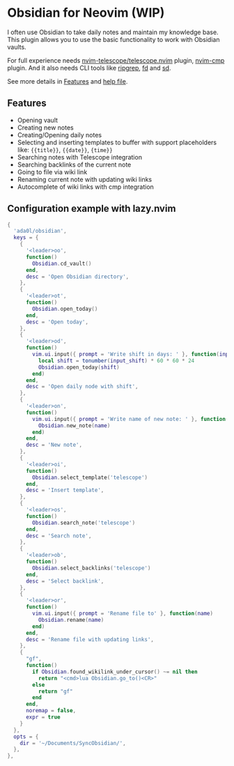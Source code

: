 # Obsidian for Neovim (WIP)

I often use Obsidian to take daily notes and maintain my knowledge base. This plugin allows you to use the basic functionality to work with Obsidian vaults.

For full experience needs [nvim-telescope/telescope.nvim](https://github.com/nvim-telescope/telescope.nvim) plugin, [nvim-cmp](https://github.com/hrsh7th/nvim-cmp) plugin. And it also needs CLI tools like [ripgrep](https://github.com/BurntSushi/ripgrep), [fd](https://github.com/sharkdp/fd) and [sd](https://github.com/chmln/sd).

See more details in [Features](#features) and [help file](doc/obsidian.txt).

## Features

- Opening vault
- Creating new notes
- Creating/Opening daily notes
- Selecting and inserting templates to buffer with support placeholders like: `{{title}}`, `{{date}}`, `{time}}`
- Searching notes with Telescope integration
- Searching backlinks of the current note
- Going to file via wiki link
- Renaming current note with updating wiki links
- Autocomplete of wiki links with cmp integration

## Configuration example with lazy.nvim

```lua
{
  'ada0l/obsidian',
  keys = {
    {
      '<leader>oo',
      function()
        Obsidian.cd_vault()
      end,
      desc = 'Open Obsidian directory',
    },
    {
      '<leader>ot',
      function()
        Obsidian.open_today()
      end,
      desc = 'Open today',
    },
    {
      '<leader>od',
      function()
        vim.ui.input({ prompt = 'Write shift in days: ' }, function(input_shift)
          local shift = tonumber(input_shift) * 60 * 60 * 24
          Obsidian.open_today(shift)
        end)
      end,
      desc = 'Open daily node with shift',
    },
    {
      '<leader>on',
      function()
        vim.ui.input({ prompt = 'Write name of new note: ' }, function(name)
          Obsidian.new_note(name)
        end)
      end,
      desc = 'New note',
    },
    {
      '<leader>oi',
      function()
        Obsidian.select_template('telescope')
      end,
      desc = 'Insert template',
    },
    {
      '<leader>os',
      function()
        Obsidian.search_note('telescope')
      end,
      desc = 'Search note',
    },
    {
      '<leader>ob',
      function()
        Obsidian.select_backlinks('telescope')
      end,
      desc = 'Select backlink',
    },
    {
      '<leader>or',
      function()
        vim.ui.input({ prompt = 'Rename file to' }, function(name)
          Obsidian.rename(name)
        end)
      end,
      desc = 'Rename file with updating links',
    },
    {
      "gf",
      function()
        if Obsidian.found_wikilink_under_cursor() ~= nil then
          return "<cmd>lua Obsidian.go_to()<CR>"
        else
          return "gf"
        end
      end,
      noremap = false,
      expr = true
    }
  },
  opts = {
    dir = '~/Documents/SyncObsidian/',
  },
},
```
